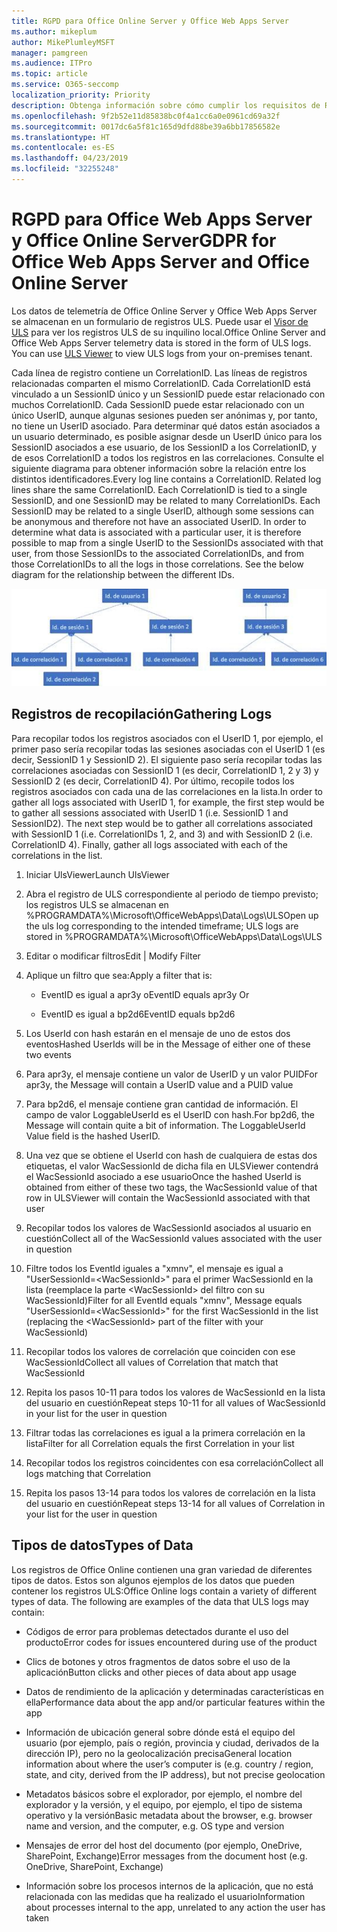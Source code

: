 ```yaml
---
title: RGPD para Office Online Server y Office Web Apps Server
ms.author: mikeplum
author: MikePlumleyMSFT
manager: pamgreen
ms.audience: ITPro
ms.topic: article
ms.service: O365-seccomp
localization_priority: Priority
description: Obtenga información sobre cómo cumplir los requisitos de RGPD en Exchange Server local.
ms.openlocfilehash: 9f2b52e11d85838bc0f4a1cc6a0e0961cd69a32f
ms.sourcegitcommit: 0017dc6a5f81c165d9dfd88be39a6bb17856582e
ms.translationtype: HT
ms.contentlocale: es-ES
ms.lasthandoff: 04/23/2019
ms.locfileid: "32255248"
---
```

# <a name="gdpr-for-office-web-apps-server-and-office-online-server"></a><span data-ttu-id="23382-103">RGPD para Office Web Apps Server y Office Online Server</span><span class="sxs-lookup"><span data-stu-id="23382-103">GDPR for Office Web Apps Server and Office Online Server</span></span>

<span data-ttu-id="23382-p101">Los datos de telemetría de Office Online Server y Office Web Apps Server se almacenan en un formulario de registros ULS. Puede usar el [Visor de ULS](https://www.microsoft.com/en-us/download/details.aspx?id=44020) para ver los registros ULS de su inquilino local.</span><span class="sxs-lookup"><span data-stu-id="23382-p101">Office Online Server and Office Web Apps Server telemetry data is stored in the form of ULS logs. You can use [ULS Viewer](https://www.microsoft.com/en-us/download/details.aspx?id=44020) to view ULS logs from your on-premises tenant.</span></span>

<span data-ttu-id="23382-p102">Cada línea de registro contiene un CorrelationID. Las líneas de registros relacionadas comparten el mismo CorrelationID. Cada CorrelationID está vinculado a un SessionID único y un SessionID puede estar relacionado con muchos CorrelationID. Cada SessionID puede estar relacionado con un único UserID, aunque algunas sesiones pueden ser anónimas y, por tanto, no tiene un UserID asociado. Para determinar qué datos están asociados a un usuario determinado, es posible asignar desde un UserID único para los SessionID asociados a ese usuario, de los SessionID a los CorrelationID, y de esos CorrelationID a todos los registros en las correlaciones. Consulte el siguiente diagrama para obtener información sobre la relación entre los distintos identificadores.</span><span class="sxs-lookup"><span data-stu-id="23382-p102">Every log line contains a CorrelationID. Related log lines share the same CorrelationID. Each CorrelationID is tied to a single SessionID, and one SessionID may be related to many CorrelationIDs. Each SessionID may be related to a single UserID, although some sessions can be anonymous and therefore not have an associated UserID. In order to determine what data is associated with a particular user, it is therefore possible to map from a single UserID to the SessionIDs associated with that user, from those SessionIDs to the associated CorrelationIDs, and from those CorrelationIDs to all the logs in those correlations. See the below diagram for the relationship between the different IDs.</span></span>

![](media/gdpr-for-office-online-server-image1.jpg)

## <a name="gathering-logs"></a><span data-ttu-id="23382-112">Registros de recopilación</span><span class="sxs-lookup"><span data-stu-id="23382-112">Gathering Logs</span></span>

<span data-ttu-id="23382-p103">Para recopilar todos los registros asociados con el UserID 1, por ejemplo, el primer paso sería recopilar todas las sesiones asociadas con el UserID 1 (es decir, SessionID 1 y SessionID 2). El siguiente paso sería recopilar todas las correlaciones asociadas con SessionID 1 (es decir, CorrelationID 1, 2 y 3) y SessionID 2 (es decir, CorrelationID 4). Por último, recopile todos los registros asociados con cada una de las correlaciones en la lista.</span><span class="sxs-lookup"><span data-stu-id="23382-p103">In order to gather all logs associated with UserID 1, for example, the first step would be to gather all sessions associated with UserID 1 (i.e. SessionID 1 and SessionID2). The next step would be to gather all correlations associated with SessionID 1 (i.e. CorrelationIDs 1, 2, and 3) and with SessionID 2 (i.e. CorrelationID 4). Finally, gather all logs associated with each of the correlations in the list.</span></span>

1.  <span data-ttu-id="23382-116">Iniciar UlsViewer</span><span class="sxs-lookup"><span data-stu-id="23382-116">Launch UlsViewer</span></span>

2.  <span data-ttu-id="23382-117">Abra el registro de ULS correspondiente al periodo de tiempo previsto; los registros ULS se almacenan en %PROGRAMDATA%\\Microsoft\\OfficeWebApps\\Data\\Logs\\ULS</span><span class="sxs-lookup"><span data-stu-id="23382-117">Open up the uls log corresponding to the intended timeframe; ULS logs are stored in %PROGRAMDATA%\\Microsoft\\OfficeWebApps\\Data\\Logs\\ULS</span></span>

3.  <span data-ttu-id="23382-118">Editar o modificar filtros</span><span class="sxs-lookup"><span data-stu-id="23382-118">Edit | Modify Filter</span></span>

4.  <span data-ttu-id="23382-119">Aplique un filtro que sea:</span><span class="sxs-lookup"><span data-stu-id="23382-119">Apply a filter that is:</span></span>

    -   <span data-ttu-id="23382-120">EventID es igual a apr3y o</span><span class="sxs-lookup"><span data-stu-id="23382-120">EventID equals apr3y Or</span></span>

    -   <span data-ttu-id="23382-121">EventID es igual a bp2d6</span><span class="sxs-lookup"><span data-stu-id="23382-121">EventID equals bp2d6</span></span>

5.  <span data-ttu-id="23382-122">Los UserId con hash estarán en el mensaje de uno de estos dos eventos</span><span class="sxs-lookup"><span data-stu-id="23382-122">Hashed UserIds will be in the Message of either one of these two events</span></span>

6.  <span data-ttu-id="23382-123">Para apr3y, el mensaje contiene un valor de UserID y un valor PUID</span><span class="sxs-lookup"><span data-stu-id="23382-123">For apr3y, the Message will contain a UserID value and a PUID value</span></span>

7.  <span data-ttu-id="23382-p104">Para bp2d6, el mensaje contiene gran cantidad de información. El campo de valor LoggableUserId es el UserID con hash.</span><span class="sxs-lookup"><span data-stu-id="23382-p104">For bp2d6, the Message will contain quite a bit of information. The LoggableUserId Value field is the hashed UserID.</span></span>

8.  <span data-ttu-id="23382-126">Una vez que se obtiene el UserId con hash de cualquiera de estas dos etiquetas, el valor WacSessionId de dicha fila en ULSViewer contendrá el WacSessionId asociado a ese usuario</span><span class="sxs-lookup"><span data-stu-id="23382-126">Once the hashed UserId is obtained from either of these two tags, the WacSessionId value of that row in ULSViewer will contain the WacSessionId associated with that user</span></span>

9.  <span data-ttu-id="23382-127">Recopilar todos los valores de WacSessionId asociados al usuario en cuestión</span><span class="sxs-lookup"><span data-stu-id="23382-127">Collect all of the WacSessionId values associated with the user in question</span></span>

10. <span data-ttu-id="23382-128">Filtre todos los EventId iguales a "xmnv", el mensaje es igual a "UserSessionId=\<WacSessionId\>" para el primer WacSessionId en la lista (reemplace la parte \<WacSessionId\> del filtro con su WacSessionId)</span><span class="sxs-lookup"><span data-stu-id="23382-128">Filter for all EventId equals "xmnv", Message equals "UserSessionId=\<WacSessionId\>" for the first WacSessionId in the list (replacing the \<WacSessionId\> part of the filter with your WacSessionId)</span></span>

11. <span data-ttu-id="23382-129">Recopilar todos los valores de correlación que coinciden con ese WacSessionId</span><span class="sxs-lookup"><span data-stu-id="23382-129">Collect all values of Correlation that match that WacSessionId</span></span>

12. <span data-ttu-id="23382-130">Repita los pasos 10-11 para todos los valores de WacSessionId en la lista del usuario en cuestión</span><span class="sxs-lookup"><span data-stu-id="23382-130">Repeat steps 10-11 for all values of WacSessionId in your list for the user in question</span></span>

13. <span data-ttu-id="23382-131">Filtrar todas las correlaciones es igual a la primera correlación en la lista</span><span class="sxs-lookup"><span data-stu-id="23382-131">Filter for all Correlation equals the first Correlation in your list</span></span>

14. <span data-ttu-id="23382-132">Recopilar todos los registros coincidentes con esa correlación</span><span class="sxs-lookup"><span data-stu-id="23382-132">Collect all logs matching that Correlation</span></span>

15. <span data-ttu-id="23382-133">Repita los pasos 13-14 para todos los valores de correlación en la lista del usuario en cuestión</span><span class="sxs-lookup"><span data-stu-id="23382-133">Repeat steps 13-14 for all values of Correlation in your list for the user in question</span></span>

## <a name="types-of-data"></a><span data-ttu-id="23382-134">Tipos de datos</span><span class="sxs-lookup"><span data-stu-id="23382-134">Types of Data</span></span>

<span data-ttu-id="23382-p105">Los registros de Office Online contienen una gran variedad de diferentes tipos de datos. Estos son algunos ejemplos de los datos que pueden contener los registros ULS:</span><span class="sxs-lookup"><span data-stu-id="23382-p105">Office Online logs contain a variety of different types of data. The following are examples of the data that ULS logs may contain:</span></span>

-   <span data-ttu-id="23382-137">Códigos de error para problemas detectados durante el uso del producto</span><span class="sxs-lookup"><span data-stu-id="23382-137">Error codes for issues encountered during use of the product</span></span>

-   <span data-ttu-id="23382-138">Clics de botones y otros fragmentos de datos sobre el uso de la aplicación</span><span class="sxs-lookup"><span data-stu-id="23382-138">Button clicks and other pieces of data about app usage</span></span>

-   <span data-ttu-id="23382-139">Datos de rendimiento de la aplicación y determinadas características en ella</span><span class="sxs-lookup"><span data-stu-id="23382-139">Performance data about the app and/or particular features within the app</span></span>

-   <span data-ttu-id="23382-140">Información de ubicación general sobre dónde está el equipo del usuario (por ejemplo, país o región, provincia y ciudad, derivados de la dirección IP), pero no la geolocalización precisa</span><span class="sxs-lookup"><span data-stu-id="23382-140">General location information about where the user’s computer is (e.g. country / region, state, and city, derived from the IP address), but not precise geolocation</span></span>

-   <span data-ttu-id="23382-141">Metadatos básicos sobre el explorador, por ejemplo, el nombre del explorador y la versión, y el equipo, por ejemplo, el tipo de sistema operativo y la versión</span><span class="sxs-lookup"><span data-stu-id="23382-141">Basic metadata about the browser, e.g. browser name and version, and the computer, e.g. OS type and version</span></span>

-   <span data-ttu-id="23382-142">Mensajes de error del host del documento (por ejemplo, OneDrive, SharePoint, Exchange)</span><span class="sxs-lookup"><span data-stu-id="23382-142">Error messages from the document host (e.g. OneDrive, SharePoint, Exchange)</span></span>

-   <span data-ttu-id="23382-143">Información sobre los procesos internos de la aplicación, que no está relacionada con las medidas que ha realizado el usuario</span><span class="sxs-lookup"><span data-stu-id="23382-143">Information about processes internal to the app, unrelated to any action the user has taken</span></span>
